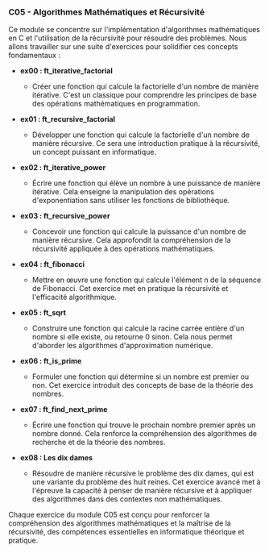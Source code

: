 ### C05 - Algorithmes Mathématiques et Récursivité

Ce module se concentre sur l'implémentation d'algorithmes mathématiques en C et l'utilisation de la récursivité pour résoudre des problèmes. Nous allons travailler sur une suite d'exercices pour solidifier ces concepts fondamentaux :

- **ex00 : ft_iterative_factorial**

  - Créer une fonction qui calcule la factorielle d'un nombre de manière itérative. C'est un classique pour comprendre les principes de base des opérations mathématiques en programmation.

- **ex01 : ft_recursive_factorial**

  - Développer une fonction qui calcule la factorielle d'un nombre de manière récursive. Ce sera une introduction pratique à la récursivité, un concept puissant en informatique.

- **ex02 : ft_iterative_power**

  - Écrire une fonction qui élève un nombre à une puissance de manière itérative. Cela enseigne la manipulation des opérations d'exponentiation sans utiliser les fonctions de bibliothèque.

- **ex03 : ft_recursive_power**

  - Concevoir une fonction qui calcule la puissance d'un nombre de manière récursive. Cela approfondit la compréhension de la récursivité appliquée à des opérations mathématiques.

- **ex04 : ft_fibonacci**

  - Mettre en œuvre une fonction qui calcule l'élément n de la séquence de Fibonacci. Cet exercice met en pratique la récursivité et l'efficacité algorithmique.

- **ex05 : ft_sqrt**

  - Construire une fonction qui calcule la racine carrée entière d'un nombre si elle existe, ou retourne 0 sinon. Cela nous permet d'aborder les algorithmes d'approximation numérique.

- **ex06 : ft_is_prime**

  - Formuler une fonction qui détermine si un nombre est premier ou non. Cet exercice introduit des concepts de base de la théorie des nombres.

- **ex07 : ft_find_next_prime**

  - Écrire une fonction qui trouve le prochain nombre premier après un nombre donné. Cela renforce la compréhension des algorithmes de recherche et de la théorie des nombres.

- **ex08 : Les dix dames**

  - Résoudre de manière récursive le problème des dix dames, qui est une variante du problème des huit reines. Cet exercice avancé met à l'épreuve la capacité à penser de manière récursive et à appliquer des algorithmes dans des contextes non mathématiques.

Chaque exercice du module C05 est conçu pour renforcer la compréhension des algorithmes mathématiques et la maîtrise de la récursivité, des compétences essentielles en informatique théorique et pratique.